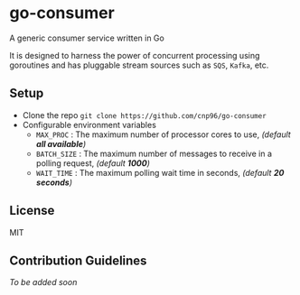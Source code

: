 # go-consumer

A generic consumer service written in Go

It is designed to harness the power of concurrent processing using goroutines and has pluggable stream sources such as `SQS`, `Kafka`, etc.

## Setup

- Clone the repo `git clone https://github.com/cnp96/go-consumer`
- Configurable environment variables
  - `MAX_PROC` : The maximum number of processor cores to use, _(default **all available**)_
  - `BATCH_SIZE` : The maximum number of messages to receive in a polling request, _(default **1000**)_
  - `WAIT_TIME` : The maximum polling wait time in seconds, _(default **20 seconds**)_

## License

MIT

## Contribution Guidelines

_To be added soon_
